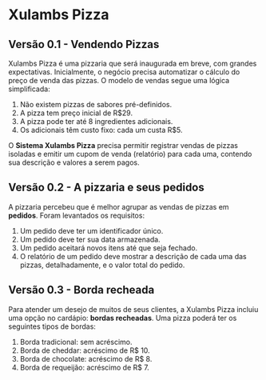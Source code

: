 # Xulambs Pizza

## Versão 0.1 - Vendendo Pizzas

Xulambs Pizza é uma pizzaria que será inaugurada em breve, com grandes expectativas. Inicialmente, o negócio precisa automatizar o cálculo do preço de venda das pizzas. O modelo de vendas segue uma lógica simplificada:

1. Não existem pizzas de sabores pré-definidos.
1. A pizza tem preço inicial de R$29.
1. A pizza pode ter até 8 ingredientes adicionais.
1. Os adicionais têm custo fixo: cada um custa R$5.

O **Sistema Xulambs Pizza** precisa permitir registrar vendas de pizzas isoladas e emitir um cupom de venda (relatório) para cada uma, contendo sua descrição e valores a serem pagos.

## Versão 0.2 - A pizzaria e seus pedidos

A pizzaria percebeu que é melhor agrupar as vendas de pizzas em **pedidos**. Foram levantados os requisitos:

1. Um pedido deve ter um identificador único.
1. Um pedido deve ter sua data armazenada.
1. Um pedido aceitará novos itens até que seja fechado.
1. O relatório de um pedido deve mostrar a descrição de cada uma das pizzas, detalhadamente, e o valor total do pedido.

## Versão 0.3 - Borda recheada

Para atender um desejo de muitos de seus clientes, a Xulambs Pizza incluiu uma opção no cardápio: **bordas recheadas**. Uma pizza poderá ter os seguintes tipos de bordas:

1. Borda tradicional: sem acréscimo.
1. Borda de cheddar: acréscimo de R$ 10.
1. Borda de chocolate: acréscimo de R$ 8.
1. Borda de requeijão: acréscimo de R$ 7.